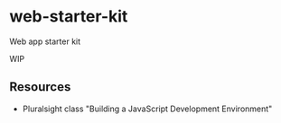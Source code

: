 # web-starter-kit
Web app starter kit

WIP

## Resources
- Pluralsight class "Building a JavaScript Development Environment"
